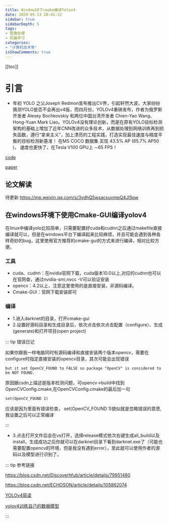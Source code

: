 ```yaml
---
title: Window10下cmake编译Yolov4
date: 2020-05-13 20:41:12
sidebar: true
sidebarDepth: 5
tags: 
- 图像处理
- 机器学习
categories:
- "计算机技术等"
isShowComments: true
---
```


[[toc]]

# 引言

- 年初 YOLO 之父Joseph Redmon宣布推出CV界，引起轩然大波，大家纷纷猜测YOLO是否不会再出v4版，而四月份，YOLOv4重磅发布，作者为俄罗斯开发者 Alexey Bochkovskiy 和两位中国台湾开发者 Chien-Yao Wang、Hong-Yuan Mark Liao。YOLOv4没有理论创新，而是在原有YOLO目标检测架构的基础上增加了近年CNN改进的众多技术，从数据处理到网络训练再到损失函数，遵行“拿来主义”，加上漂亮的工程实践，打造实现最佳速度与精度平衡的目标检测新基准！
在MS COCO 数据集 实现 43.5% AP (65.7% AP50 )， 速度也更快了，在Tesla V100 GPU上 ∼65 FPS！

[code](https://github.com/AlexeyAB/darknet)

[paper](https://arxiv.org/pdf/2004.10934.pdf)

## 论文解读

待更新
https://mp.weixin.qq.com/s/3vdhQ5wsacxuvmpQ4Jl5pw
## 在windows环境下使用Cmake-GUI编译yolov4

在linux中编译yolo比较简单，只需要配置好cuda和cudnn之后通过makefile直接编译就可以，但是在windows平台下编译起来比较麻烦，并且可能会遇到各种各样奇妙的bug，这里使用官方推荐的cmake-gui的方式来进行编译，相对比较方便。

### 工具

- cuda、cudnn：在nvidia官网下载，cuda版本10.0以上,对应的cudnn也可以在官网查，通过nvidia-smi,nvcc -V可以验证安装
- opencv：4.2以上，注意这里使用的是直接安装，非源码编译。
- Cmake-GUI：官网下载安装即可

### 编译
- 1.进入darknet的目录，打开cmake-gui
- 2.设置好源码目录和生成目录后，依次点击依次点击配置（configure）、生成(generate)和打开项目(open project)<br/>

::: tip 错误日记

如果你跟我一样电脑同时有源码编译和直接安装两个版本opencv，需要在configure时指定直接安装的opencv目录，其次可能会出现错误

```
but it set OpenCV_FOUND to FALSE so package "OpenCV" is considered to be NOT FOUND.
```

原因据csdn上描述是版本检测问题，可opencv->build中找到OpenCVConfig.cmake,在OpenCVConfig.cmake的最后加一句
```
set(OpenCV_FOUND 1)  
```
应该是因为里面有错误检查， set(OpenCV_FOUND 1)貌似就是忽略错误的意思,我设置之后可以正常编译

:::

- 3.点击打开文件后会在vs打开，选择release模式依次右键生成all_build以及install，生成成功之后你就可以在darknet目录下看到darknet.exe了（可能也需要配置opencv的环境，但是我没有遇到error），至此就可以使用作者的源码以及模型进行识别了。

::: tip 参考链接

https://blog.csdn.net/Discoverhfub/article/details/79951480

https://blog.csdn.net/ECHOSON/article/details/105862074

[YOLOv4简读](https://mp.weixin.qq.com/s?__biz=MzUzODkxNzQzMw==&mid=2247484251&idx=1&sn=ae336111261f1a92a015a41a08f9eb80&scene=21#wechat_redirect)

[yolov4训练自己的数据模型](https://blog.csdn.net/yapifeitu/article/details/105749693)

:::